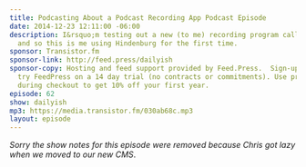 ```yaml
---
title: Podcasting About a Podcast Recording App Podcast Episode
date: 2014-12-23 12:11:00 -06:00
description: I&rsquo;m testing out a new (to me) recording program called Hindenburg
  and so this is me using Hindenburg for the first time.
sponsor: Transistor.fm
sponsor-link: http://feed.press/dailyish
sponsor-copy: Hosting and feed support provided by Feed.Press.  Sign-up today and
  try FeedPress on a 14 day trial (no contracts or commitments). Use promo code "dailyish"
  during checkout to get 10% off your first year.
episode: 62
show: dailyish
mp3: https://media.transistor.fm/030ab68c.mp3
layout: episode
---
```


<em>Sorry the show notes for this episode were removed because Chris got lazy when we moved to our new CMS</em>.
